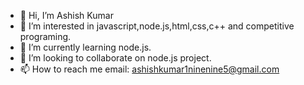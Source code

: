 - 👋 Hi, I’m Ashish Kumar 
- 👀 I’m interested in javascript,node.js,html,css,c++ and competitive programing.
- 🌱 I’m currently learning node.js.
- 💞️ I’m looking to collaborate on node.js project.
- 📫 How to reach me email: ashishkumar1ninenine5@gmail.com

<!---
ashishkumar1ninenine5/ashishkumar1ninenine5 is a ✨ special ✨ repository because its `README.md` (this file) appears on your GitHub profile.
You can click the Preview link to take a look at your changes.
--->
